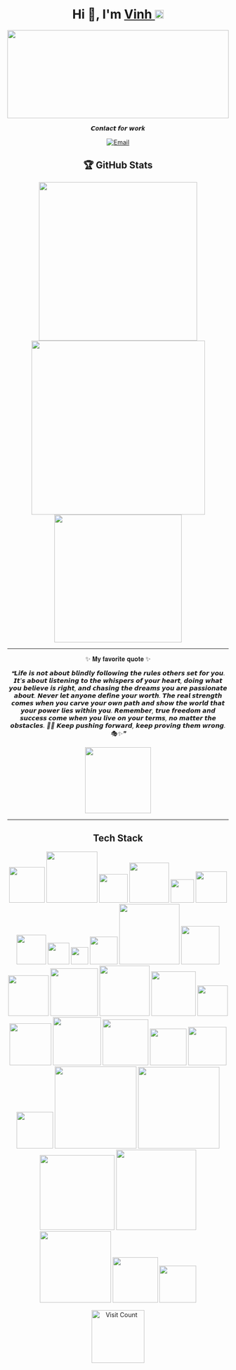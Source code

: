 <div align="center">
   <h1>Hi 👋, I'm <a href="https://nguyenquocvinh.glitch.me">Vinh </a><img src="https://github.com/vinkay215/vinkay215/blob/main/img/verified.gif?raw=true" width="20" /></h1>
</div>


<div align="center">
<img height="200" width="100%" src="https://nguyenquocvinh.glitch.me/Profile/site-github.svg" />
</div> 
<p align="center">
  𝘾𝒐𝙣𝒕𝙖𝒄𝙩 𝙛𝒐𝙧 𝙬𝒐𝙧𝒌
</p>
<p align="center">
<a href="https://facebook.com/vinkay" target="_blank"><img alt="" src="https://img.shields.io/badge/facebook-000?style=for-the-badge&logo=facebook&logoColor=3b5998" style="vertical-align:center" /></a><a href="https://instagram.com/_vinkay_" target="_blank"><img alt="" src="https://img.shields.io/badge/Instagram-000?style=for-the-badge&logo=Instagram&logoColor=E4405F" style="vertical-align:center" /></a><a href="https://linkedin.com/in/vinkay" target="_blank"><img alt="" src="https://img.shields.io/badge/LinkedIn-000?logo=linkedin&logoColor=0A66C2&style=for-the-badge" style="vertical-align:center" /></a><a href="https://www.youtube.com/c/VinhNguyenOfficial512" target="_blank"><img alt="" src="https://img.shields.io/badge/YouTube%20-000?style=for-the-badge&logo=youtube&logoColor=red" style="vertical-align:center" /></a><a href="https://replit.com/@vinkay" target="_blank"><img alt="" src="https://img.shields.io/badge/replit-000?style=for-the-badge&logo=replit&logoColor=FFA500" style="vertical-align:center" /></a><a href="mailto:nguyenquocvinh.bocking@gmail.com" target="_blank"><img alt="Email" src="https://img.shields.io/badge/gmail%20-000?style=for-the-badge&logo=gmail&logoColor=BB001B" style="vertical-align:center" /></a>
</p>  

  
<p align="center">
    <h2 align="center">🏆 GitHub Stats</h2>
</p>

<p align="center"><a href="https://github.com/vinkay215" target="_blank"><img src="https://github-readme-stats.vercel.app/api?username=vinkay215&theme=transparent&hide_border=true&include_all_commits=false&count_private=false" width="360"/></a><a href="https://github.com/vinkay215" target="_blank"><img src="https://github-readme-streak-stats.herokuapp.com/?user=vinkay215&theme=transparent&hide_border=true" width="395" /></a><a href="https://github.com/vinkay215" target="_blank"><img src="https://github-readme-stats.vercel.app/api/top-langs/?username=vinkay215&theme=transparent&hide_border=true&include_all_commits=false&count_private=false&layout=compact" width="290" /></a></p>


  

---
<div align="center">
<p>✨ 𝐌𝐲 𝐟𝐚𝐯𝐨𝐫𝐢𝐭𝐞 𝐪𝐮𝐨𝐭𝐞 ✨</p>
</div>

<div align="center">
  <i>❝𝙇𝙞𝙛𝙚 𝙞𝙨 𝙣𝙤𝙩 𝙖𝙗𝙤𝙪𝙩 𝙗𝙡𝙞𝙣𝙙𝙡𝙮 𝙛𝙤𝙡𝙡𝙤𝙬𝙞𝙣𝙜 𝙩𝙝𝙚 𝙧𝙪𝙡𝙚𝙨 𝙤𝙩𝙝𝙚𝙧𝙨 𝙨𝙚𝙩 𝙛𝙤𝙧 𝙮𝙤𝙪. 𝙄𝙩'𝙨 𝙖𝙗𝙤𝙪𝙩 𝙡𝙞𝙨𝙩𝙚𝙣𝙞𝙣𝙜 𝙩𝙤 𝙩𝙝𝙚 𝙬𝙝𝙞𝙨𝙥𝙚𝙧𝙨 𝙤𝙛 𝙮𝙤𝙪𝙧 𝙝𝙚𝙖𝙧𝙩, 𝙙𝙤𝙞𝙣𝙜 𝙬𝙝𝙖𝙩 𝙮𝙤𝙪 𝙗𝙚𝙡𝙞𝙚𝙫𝙚 𝙞𝙨 𝙧𝙞𝙜𝙝𝙩, 𝙖𝙣𝙙 𝙘𝙝𝙖𝙨𝙞𝙣𝙜 𝙩𝙝𝙚 𝙙𝙧𝙚𝙖𝙢𝙨 𝙮𝙤𝙪 𝙖𝙧𝙚 𝙥𝙖𝙨𝙨𝙞𝙤𝙣𝙖𝙩𝙚 𝙖𝙗𝙤𝙪𝙩. 𝙉𝙚𝙫𝙚𝙧 𝙡𝙚𝙩 𝙖𝙣𝙮𝙤𝙣𝙚 𝙙𝙚𝙛𝙞𝙣𝙚 𝙮𝙤𝙪𝙧 𝙬𝙤𝙧𝙩𝙝. 𝙏𝙝𝙚 𝙧𝙚𝙖𝙡 𝙨𝙩𝙧𝙚𝙣𝙜𝙩𝙝 𝙘𝙤𝙢𝙚𝙨 𝙬𝙝𝙚𝙣 𝙮𝙤𝙪 𝙘𝙖𝙧𝙫𝙚 𝙮𝙤𝙪𝙧 𝙤𝙬𝙣 𝙥𝙖𝙩𝙝 𝙖𝙣𝙙 𝙨𝙝𝙤𝙬 𝙩𝙝𝙚 𝙬𝙤𝙧𝙡𝙙 𝙩𝙝𝙖𝙩 𝙮𝙤𝙪𝙧 𝙥𝙤𝙬𝙚𝙧 𝙡𝙞𝙚𝙨 𝙬𝙞𝙩𝙝𝙞𝙣 𝙮𝙤𝙪. 𝙍𝙚𝙢𝙚𝙢𝙗𝙚𝙧, 𝙩𝙧𝙪𝙚 𝙛𝙧𝙚𝙚𝙙𝙤𝙢 𝙖𝙣𝙙 𝙨𝙪𝙘𝙘𝙚𝙨𝙨 𝙘𝙤𝙢𝙚 𝙬𝙝𝙚𝙣 𝙮𝙤𝙪 𝙡𝙞𝙫𝙚 𝙤𝙣 𝙮𝙤𝙪𝙧 𝙩𝙚𝙧𝙢𝙨, 𝙣𝙤 𝙢𝙖𝙩𝙩𝙚𝙧 𝙩𝙝𝙚 𝙤𝙗𝙨𝙩𝙖𝙘𝙡𝙚𝙨. 🥷✨ 𝙆𝙚𝙚𝙥 𝙥𝙪𝙨𝙝𝙞𝙣𝙜 𝙛𝙤𝙧𝙬𝙖𝙧𝙙, 𝙠𝙚𝙚𝙥 𝙥𝙧𝙤𝙫𝙞𝙣𝙜 𝙩𝙝𝙚𝙢 𝙬𝙧𝙤𝙣𝙜. 🎭✨❞</i>
</div>  <br>  
<div align="center"><a href="https://nguyenquocvinh.glitch.me/Donate"><img src="https://github.com/vinkay215/vinkay215/blob/main/img/Donate.png" width="150" /></a></div>

---
<p align="center">
    <h2 align="center">Tech Stack </h2>

<p align="center">
<img src="https://img.shields.io/badge/html5-%23E34F26.svg?style=for-the-badge&amp;logo=html5&amp;logoColor=e34f26&color=black" width="81">
<img src="https://img.shields.io/badge/javascript-%23323330.svg?style=for-the-badge&amp;logo=javascript&amp;logoColor=%23F7DF1E&color=black" width="116">
<img src="https://img.shields.io/badge/php-%23777BB4.svg?style=for-the-badge&amp;logo=php&amp;logoColor=white&color=black" width="65">
<img src="https://img.shields.io/badge/python-3670A0?style=for-the-badge&amp;logo=python&amp;logoColor=ffdd54&color=black" width="90.5">
<img src="https://img.shields.io/badge/java-%23ED8B00.svg?style=for-the-badge&amp;logo=java&amp;logoColor=white&color=black" width="53">
<img src="https://img.shields.io/badge/css3-%231572B6.svg?style=for-the-badge&amp;logo=css3&amp;logoColor=white&color=black" width="71">
<img src="https://img.shields.io/badge/c++-%2300599C.svg?style=for-the-badge&amp;logo=c%2B%2B&amp;logoColor=white&color=black" width="67">
<img src="https://img.shields.io/badge/c-%2300599C.svg?style=for-the-badge&amp;logo=c&amp;logoColor=white&color=black" width="49">
<img src="https://img.shields.io/badge/c%23-%23239120.svg?style=for-the-badge&amp;logo=c-sharp&amp;logoColor=white&color=black" width="38.5">
<img src="https://img.shields.io/badge/azure-%230072C6.svg?style=for-the-badge&amp;logo=azure-devops&amp;logoColor=white&color=black" width="63">
<img src="https://img.shields.io/badge/Google%20Cloud-%234285F4.svg?style=for-the-badge&amp;logo=google-cloud&amp;logoColor=white&color=black" width="137">
<img src="https://img.shields.io/badge/glitch-%233333FF.svg?style=for-the-badge&amp;logo=glitch&amp;logoColor=white&color=black" width="87">
<img src="https://img.shields.io/badge/heroku-%23430098.svg?style=for-the-badge&amp;logo=heroku&amp;logoColor=white&color=black" width="92">
<img src="https://img.shields.io/badge/SCALEWAY-%234f0599.svg?style=for-the-badge&amp;logo=scaleway&amp;logoColor=white&color=black" width="108">
<img src="https://img.shields.io/badge/Openstack-%23f01742.svg?style=for-the-badge&amp;logo=openstack&amp;logoColor=white&color=black" width="114">
<img src="https://img.shields.io/badge/datadog-%23632CA6.svg?style=for-the-badge&amp;logo=datadog&amp;logoColor=white&color=black" width="101">
<img src="https://img.shields.io/badge/.NET-5C2D91?style=for-the-badge&amp;logo=.net&amp;logoColor=white&color=black" width="69">
<img src="https://img.shields.io/badge/threejs-black?style=for-the-badge&amp;logo=three.js&amp;logoColor=white&color=black" width="95">
<img src="https://img.shields.io/badge/Socket.io-black?style=for-the-badge&amp;logo=socket.io&amp;badgeColor=010101&color=black" width="109">
<img src="https://img.shields.io/badge/MongoDB-%234ea94b.svg?style=for-the-badge&amp;logo=mongodb&amp;logoColor=white&color=black" width="104">
<img src="https://img.shields.io/badge/mysql-%2300f.svg?style=for-the-badge&amp;logo=mysql&amp;logoColor=white&color=black" width="83">
<img src="https://img.shields.io/badge/sqlite-%2307405e.svg?style=for-the-badge&amp;logo=sqlite&amp;logoColor=white&color=black" width="87">
<img src="https://img.shields.io/badge/Realm-39477F?style=for-the-badge&amp;logo=realm&amp;logoColor=white&color=black" width="83">
<img src="https://img.shields.io/badge/Adobe%20After%20Effects-9999FF.svg?style=for-the-badge&amp;logo=Adobe%20After%20Effects&amp;logoColor=white&color=black" width="186">
<img src="https://img.shields.io/badge/Adobe%20Dreamweaver-FF61F6.svg?style=for-the-badge&amp;logo=Adobe%20Dreamweaver&amp;logoColor=white&color=black" width="185">
<img src="https://img.shields.io/badge/adobeillustrator-%23FF9A00.svg?style=for-the-badge&amp;logo=adobeillustrator&amp;logoColor=white&color=black" width="170">
<img src="https://img.shields.io/badge/Adobe%20Premiere%20Pro-9999FF.svg?style=for-the-badge&amp;logo=Adobe%20Premiere%20Pro&amp;logoColor=white&color=black" width="182">
<img src="https://img.shields.io/badge/adobephotoshop-%2331A8FF.svg?style=for-the-badge&amp;logo=adobephotoshop&amp;logoColor=white&color=black" width="162">
<img src="https://img.shields.io/badge/Aseprite-FFFFFF?style=for-the-badge&amp;logo=Aseprite&amp;logoColor=#7D929E&color=black" width="103">
<img src="https://img.shields.io/badge/figma-%23F24E1E.svg?style=for-the-badge&amp;logo=figma&amp;logoColor=white&color=black" width="84">
</p>


<div align="center"><a href="https://visitcount.itsvg.in"><img src="https://visitcount.itsvg.in/api?id=vinkay215&icon=2&color=0" alt="Visit Count" width="120"></a></div><br>


